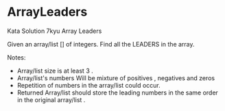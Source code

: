 # ArrayLeaders

Kata Solution 7kyu Array Leaders

Given an array/list [] of integers. Find all the LEADERS in the array.

Notes:
- Array/list size is at least 3 .
- Array/list's numbers Will be mixture of positives , negatives and zeros
- Repetition of numbers in the array/list could occur.
- Returned Array/list should store the leading numbers in the same order in the original array/list .
